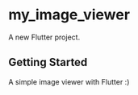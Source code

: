 # my_image_viewer

A new Flutter project.

## Getting Started

A simple image viewer with Flutter :)
